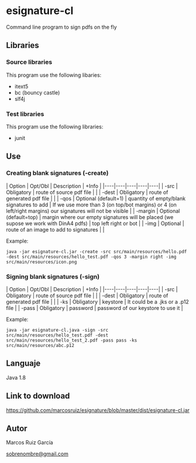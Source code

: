 # esignature-cl

Command line program to sign pdfs on the fly

## Libraries

### Source libraries

This program use the following libaries:

- itext5
- bc (bouncy castle)
- slf4j

### Test libraries

This program use the following libraries:

- junit

## Use

### Creating blank signatures (-create)

| Option | Opt/Obl | Description | +Info |
|----|----|----|----|----|
| -src | Obligatory | route of source pdf file |  |
| -dest | Obligatory | route of generated pdf file |  |
| -qos | Optional (default=1) | quantity of empty/blank signatures to add | If we use more than 3 (on top/bot margins) or 4 (on left/right margins) our signatures will not be visible |
| -margin | Optional (default=top) | margin where our empty signatures will be placed (we supose we work with DinA4 pdfs) | top left right or bot |
| -img | Optional | route of an image to add to signatures |  |

Example:

~~~
java -jar esignature-cl.jar -create -src src/main/resources/hello.pdf -dest src/main/resources/hello_test.pdf -qos 3 -margin right -img src/main/resources/icon.png
~~~

### Signing blank signatures (-sign)

| Option | Opt/Obl | Description | +Info |
|----|----|----|----|----|
| -src | Obligatory | route of source pdf file |  |
| -dest | Obligatory |   route of generated pdf file |  |
| -ks | Obligatory | keystore | It could be a .jks or a .p12 file |
| -pass | Obligatory | password | password of our keystore to use it |

Example:

~~~
java -jar esignature-cl.java -sign -src src/main/resources/hello_test.pdf -dest src/main/resources/hello_test_2.pdf -pass pass -ks src/main/resources/abc.p12
~~~

## Languaje

Java 1.8

## Link to download

<https://github.com/marcosruiz/esignature/blob/master/dist/esignature-cl.jar>

## Autor

Marcos Ruiz García

sobrenombre@gmail.com
